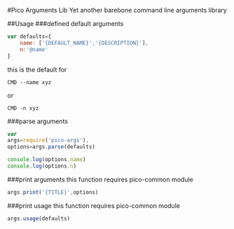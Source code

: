 #Pico Arguments Lib
Yet another barebone command line arguments library

##Usage
###defined default arguments
```javascript
var defaults={
	name: ['{DEFAULT_NAME}','{DESCRIPTION}'],
	n:'@name'
}
```
this is the default for
```
CMD --name xyz
```
or
```
CMD -n xyz
```
###parse arguments
```javascript
var
args=require('pico-args'),
options=args.parse(defaults)

console.log(options.name)
console.log(options.n)
```
###print arguments
this function requires pico-common module
```javascript
args.print('{TITLE}',options)
```
###print usage
this function requires pico-common module
```javascript
args.usage(defaults)
```
